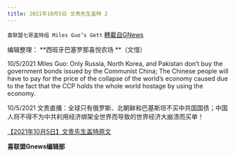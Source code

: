 ```yaml
---
title: 2021年10月5日 文贵先生盖特 2
---
```

`喜联盟七哥盖特组 Miles Guo’s Gett` [轉載自GNews](https://gnews.org/zh-hans/1576557/)

编辑整理： **西班牙巴塞罗那喜悦农场 **（文惜）

10/5/2021 Miles Guo: Only Russia, North Korea, and Pakistan don’t buy the government bonds issued by the Communist China; The Chinese people will have to pay for the price of the collapse of the world’s economy caused due to the fact that the CCP holds the whole world hostage by using the economy.

10/5/2021 文贵直播：全球只有俄罗斯、北朝鲜和巴基斯坦不买中共国国债；中国人将不得不为中共利用经济绑架全世界而导致的世界经济大崩溃而买单！

[【2021年10月5日】文贵先生盖特原文](https://gettr.com/post/pdap9843a8)

**喜联盟Gnews编辑部**
